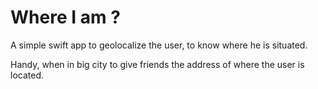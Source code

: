 # Where I am ?

A simple swift app to geolocalize the user, to know where he is situated.

Handy, when in big city to give friends the address of where the user is located.

